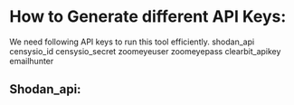 <h1>How to Generate different API Keys:</h1>

We need following API keys to run this tool efficiently.
shodan_api
censysio_id
censysio_secret
zoomeyeuser
zoomeyepass
clearbit_apikey
emailhunter

<h2>Shodan_api:</h2>
